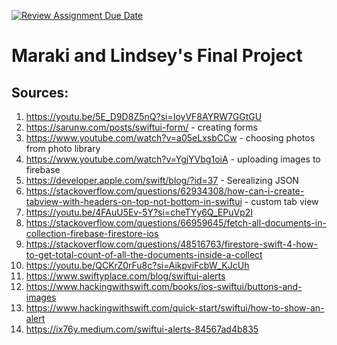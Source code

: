 [![Review Assignment Due Date](https://classroom.github.com/assets/deadline-readme-button-24ddc0f5d75046c5622901739e7c5dd533143b0c8e959d652212380cedb1ea36.svg)](https://classroom.github.com/a/7f5ChoRu)

# Maraki and Lindsey's Final Project

## Sources: 
1. https://youtu.be/5E_D9D8Z5nQ?si=IoyVF8AYRW7GGtGU
2. https://sarunw.com/posts/swiftui-form/ - creating forms
3. https://www.youtube.com/watch?v=a05eLxsbCCw - choosing photos from photo library
4. https://www.youtube.com/watch?v=YgjYVbg1oiA - uploading images to firebase 
5. https://developer.apple.com/swift/blog/?id=37 - Serealizing JSON
6. https://stackoverflow.com/questions/62934308/how-can-i-create-tabview-with-headers-on-top-not-bottom-in-swiftui - custom tab view 
7. https://youtu.be/4FAuU5Ev-5Y?si=cheTYy6Q_EPuVp2I
8. https://stackoverflow.com/questions/66959645/fetch-all-documents-in-collection-firebase-firestore-ios
9. https://stackoverflow.com/questions/48516763/firestore-swift-4-how-to-get-total-count-of-all-the-documents-inside-a-collect
10. https://youtu.be/QCKrZ0rFu8c?si=AikpviFcbW_KJcUh
11. https://www.swiftyplace.com/blog/swiftui-alerts
12. https://www.hackingwithswift.com/books/ios-swiftui/buttons-and-images
13. https://www.hackingwithswift.com/quick-start/swiftui/how-to-show-an-alert
14. https://ix76y.medium.com/swiftui-alerts-84567ad4b835
